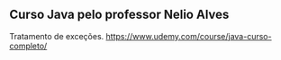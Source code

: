 ## Curso Java pelo professor Nelio Alves

Tratamento de exceções.
https://www.udemy.com/course/java-curso-completo/
